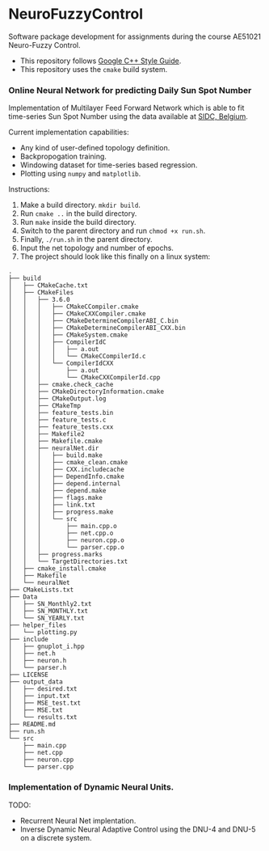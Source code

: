 # NeuroFuzzyControl
Software package development for assignments during the course AE51021 Neuro-Fuzzy Control.
- This repository follows [Google C++ Style Guide](https://google.github.io/styleguide/cppguide.html).
- This repository uses the `cmake` build system.

### Online Neural Network for predicting Daily Sun Spot Number
Implementation of Multilayer Feed Forward Network which is able to fit time-series Sun Spot Number using the data available at [SIDC, Belgium](www.sidc.be/silso/datafiles).

Current implementation capabilities:
- Any kind of user-defined topology definition.
- Backpropogation training.
- Windowing dataset for time-series based regression.
- Plotting using `numpy` and `matplotlib`.

Instructions:
1. Make a build directory. `mkdir build`.
2. Run `cmake ..` in the build directory.
3. Run `make` inside the build directory.
4. Switch to the parent directory and run `chmod +x run.sh`.
5. Finally, `./run.sh` in the parent directory.
6. Input the net topology and number of epochs.
7. The project should look like this finally on a linux system:
```
.
├── build
│   ├── CMakeCache.txt
│   ├── CMakeFiles
│   │   ├── 3.6.0
│   │   │   ├── CMakeCCompiler.cmake
│   │   │   ├── CMakeCXXCompiler.cmake
│   │   │   ├── CMakeDetermineCompilerABI_C.bin
│   │   │   ├── CMakeDetermineCompilerABI_CXX.bin
│   │   │   ├── CMakeSystem.cmake
│   │   │   ├── CompilerIdC
│   │   │   │   ├── a.out
│   │   │   │   └── CMakeCCompilerId.c
│   │   │   └── CompilerIdCXX
│   │   │       ├── a.out
│   │   │       └── CMakeCXXCompilerId.cpp
│   │   ├── cmake.check_cache
│   │   ├── CMakeDirectoryInformation.cmake
│   │   ├── CMakeOutput.log
│   │   ├── CMakeTmp
│   │   ├── feature_tests.bin
│   │   ├── feature_tests.c
│   │   ├── feature_tests.cxx
│   │   ├── Makefile2
│   │   ├── Makefile.cmake
│   │   ├── neuralNet.dir
│   │   │   ├── build.make
│   │   │   ├── cmake_clean.cmake
│   │   │   ├── CXX.includecache
│   │   │   ├── DependInfo.cmake
│   │   │   ├── depend.internal
│   │   │   ├── depend.make
│   │   │   ├── flags.make
│   │   │   ├── link.txt
│   │   │   ├── progress.make
│   │   │   └── src
│   │   │       ├── main.cpp.o
│   │   │       ├── net.cpp.o
│   │   │       ├── neuron.cpp.o
│   │   │       └── parser.cpp.o
│   │   ├── progress.marks
│   │   └── TargetDirectories.txt
│   ├── cmake_install.cmake
│   ├── Makefile
│   └── neuralNet
├── CMakeLists.txt
├── Data
│   ├── SN_Monthly2.txt
│   ├── SN_MONTHLY.txt
│   └── SN_YEARLY.txt
├── helper_files
│   └── plotting.py
├── include
│   ├── gnuplot_i.hpp
│   ├── net.h
│   ├── neuron.h
│   └── parser.h
├── LICENSE
├── output_data
│   ├── desired.txt
│   ├── input.txt
│   ├── MSE_test.txt
│   ├── MSE.txt
│   └── results.txt
├── README.md
├── run.sh
└── src
    ├── main.cpp
    ├── net.cpp
    ├── neuron.cpp
    └── parser.cpp
```

### Implementation of Dynamic Neural Units.
TODO:
- Recurrent Neural Net implentation.
- Inverse Dynamic Neural Adaptive Control using the DNU-4 and DNU-5 on a discrete system.

